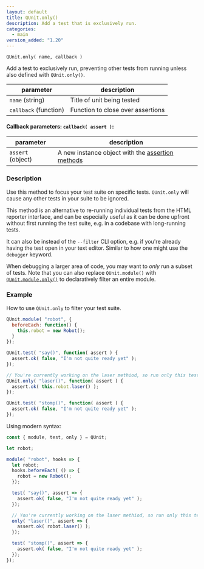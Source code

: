 ```yaml
---
layout: default
title: QUnit.only()
description: Add a test that is exclusively run.
categories:
  - main
version_added: "1.20"
---
```


`QUnit.only( name, callback )`

Add a test to exclusively run, preventing other tests from running unless also defined with `QUnit.only()`.

| parameter | description |
|-----------|-------------|
| `name` (string) | Title of unit being tested |
| `callback` (function) | Function to close over assertions |

#### Callback parameters: `callback( assert )`:

| parameter | description |
|-----------|-------------|
| `assert` (object) | A new instance object with the [assertion methods](../assert/index.md) |

### Description

Use this method to focus your test suite on specific tests. `QUnit.only` will cause any other tests in your suite to be ignored.

This method is an alternative to re-running individual tests from the HTML reporter interface, and can be especially useful as it can be done upfront without first running the test suite, e.g. in a codebase with long-running tests.

It can also be instead of the `--filter` CLI option, e.g. if you're already having the test open in your text editor. Similar to how one might use the `debugger` keyword.

When debugging a larger area of code, you may want to _only_ run a subset of tests. Note that you can also replace `QUnit.module()` with [`QUnit.module.only()`](./module.md) to declaratively filter an entire module.

### Example

How to use `QUnit.only` to filter your test suite.

```js
QUnit.module( "robot", {
  beforeEach: function() {
    this.robot = new Robot();
  }
});

QUnit.test( "say()", function( assert ) {
  assert.ok( false, "I'm not quite ready yet" );
});

// You're currently working on the laser methiod, so run only this test
QUnit.only( "laser()", function( assert ) {
  assert.ok( this.robot.laser() );
});

QUnit.test( "stomp()", function( assert ) {
  assert.ok( false, "I'm not quite ready yet" );
});

```

Using modern syntax:

```js
const { module, test, only } = QUnit;

let robot;

module( "robot", hooks => {
  let robot;
  hooks.beforeEach( () => {
    robot = new Robot();
  });

  test( "say()", assert => {
    assert.ok( false, "I'm not quite ready yet" );
  });

  // You're currently working on the laser methiod, so run only this test
  only( "laser()", assert => {
    assert.ok( robot.laser() );
  });

  test( "stomp()", assert => {
    assert.ok( false, "I'm not quite ready yet" );
  });
});
```
